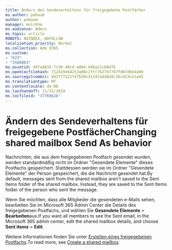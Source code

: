 ```yaml
---
title: Ändern des Sendeverhaltens für freigegebene Postfächer
ms.author: pebaum
author: pebaum
manager: mnirkhe
ms.audience: Admin
ms.topic: article
ROBOTS: NOINDEX, NOFOLLOW
localization_priority: Normal
ms.collection: Adm_O365
ms.custom:
- "623"
- "3500003"
ms.assetid: 49fa4633-7c50-40cd-a064-608a21cb0476
ms.openlocfilehash: 712419d44253a08c2ffc7627d7767fd67d6b4a00
ms.sourcegitcommit: b43f77221f47b50c41197a448a9c26c423ce1ad5
ms.translationtype: MT
ms.contentlocale: de-DE
ms.lasthandoff: 11/15/2019
ms.locfileid: "37769626"
---
```

# <a name="changing-shared-mailbox-send-as-behavior"></a><span data-ttu-id="c6bd9-102">Ändern des Sendeverhaltens für freigegebene Postfächer</span><span class="sxs-lookup"><span data-stu-id="c6bd9-102">Changing shared mailbox Send As behavior</span></span>

<span data-ttu-id="c6bd9-p101">Nachrichten, die aus dem freigegebenen Postfach gesendet wurden, werden standardmäßig nicht im Ordner "Gesendete Elemente" dieses Postfachs gespeichert. Stattdessen werden sie im Ordner "Gesendete Elemente" der Person gespeichert, die die Nachricht gesendet hat.</span><span class="sxs-lookup"><span data-stu-id="c6bd9-p101">By default, messages sent from the shared mailbox aren't saved to the Sent Items folder of the shared mailbox. Instead, they are saved to the Sent Items folder of the person who sent the message.</span></span>
  
<span data-ttu-id="c6bd9-105">Wenn Sie möchten, dass alle Mitglieder die gesendeten e-Mails sehen, bearbeiten Sie im Microsoft 365 Admin Center die Details des freigegebenen Postfachs, und wählen Sie **Gesendete Elemente** \> **Bearbeiten**aus.</span><span class="sxs-lookup"><span data-stu-id="c6bd9-105">If you want all members to see the Sent email, in the Microsoft 365 admin center, edit the shared mailbox details, and choose **Sent items** \> **Edit**.</span></span>
  
<span data-ttu-id="c6bd9-106">Weitere Informationen finden Sie unter [Erstellen eines freigegebenen Postfachs](https://docs.microsoft.com/office365/admin/email/create-a-shared-mailbox).</span><span class="sxs-lookup"><span data-stu-id="c6bd9-106">To read more, see [Create a shared mailbox](https://docs.microsoft.com/office365/admin/email/create-a-shared-mailbox).</span></span>
  